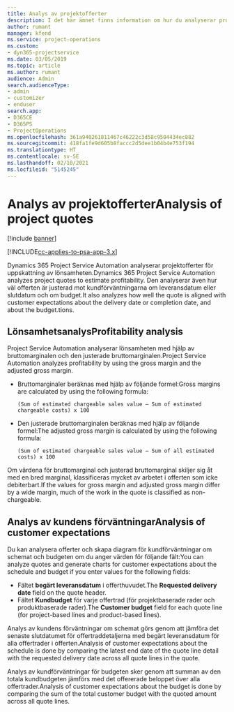 ```yaml
---
title: Analys av projektofferter
description: I det här ämnet finns information om hur du analyserar projektofferter.
author: rumant
manager: kfend
ms.service: project-operations
ms.custom:
- dyn365-projectservice
ms.date: 03/05/2019
ms.topic: article
ms.author: rumant
audience: Admin
search.audienceType:
- admin
- customizer
- enduser
search.app:
- D365CE
- D365PS
- ProjectOperations
ms.openlocfilehash: 361a940261811467c46222c3d58c9504434ec882
ms.sourcegitcommit: 418fa1fe9d605b8faccc2d5dee1b04b4e753f194
ms.translationtype: HT
ms.contentlocale: sv-SE
ms.lasthandoff: 02/10/2021
ms.locfileid: "5145245"
---
```

# <a name="analysis-of-project-quotes"></a><span data-ttu-id="7f783-103">Analys av projektofferter</span><span class="sxs-lookup"><span data-stu-id="7f783-103">Analysis of project quotes</span></span>

[!include [banner](../includes/psa-now-project-operations.md)]

[!INCLUDE[cc-applies-to-psa-app-3.x](../includes/cc-applies-to-psa-app-3x.md)]

<span data-ttu-id="7f783-104">Dynamics 365 Project Service Automation analyserar projektofferter för uppskattning av lönsamheten.</span><span class="sxs-lookup"><span data-stu-id="7f783-104">Dynamics 365 Project Service Automation analyzes project quotes to estimate profitability.</span></span> <span data-ttu-id="7f783-105">Den analyserar även hur väl offerten är justerad mot kundförväntningarna om leveransdatum eller slutdatum och om budget.</span><span class="sxs-lookup"><span data-stu-id="7f783-105">It also analyzes how well the quote is aligned with customer expectations about the delivery date or completion date, and about the budget.tions.</span></span>

## <a name="profitability-analysis"></a><span data-ttu-id="7f783-106">Lönsamhetsanalys</span><span class="sxs-lookup"><span data-stu-id="7f783-106">Profitability analysis</span></span>

<span data-ttu-id="7f783-107">Project Service Automation analyserar lönsamheten med hjälp av bruttomarginalen och den justerade bruttomarginalen.</span><span class="sxs-lookup"><span data-stu-id="7f783-107">Project Service Automation analyzes profitability by using the gross margin and the adjusted gross margin.</span></span>

- <span data-ttu-id="7f783-108">Bruttomarginaler beräknas med hjälp av följande formel:</span><span class="sxs-lookup"><span data-stu-id="7f783-108">Gross margins are calculated by using the following formula:</span></span>

  `
    (Sum of estimated chargeable sales value – Sum of estimated chargeable costs) x 100
  `
- <span data-ttu-id="7f783-109">Den justerade bruttomarginalen beräknas med hjälp av följande formel:</span><span class="sxs-lookup"><span data-stu-id="7f783-109">The adjusted gross margin is calculated by using the following formula:</span></span>

  `
    (Sum of estimated chargeable sales value – Sum of all estimated costs) x 100
  `

<span data-ttu-id="7f783-110">Om värdena för bruttomarginal och justerad bruttomarginal skiljer sig åt med en bred marginal, klassificeras mycket av arbetet i offerten som icke debiterbart.</span><span class="sxs-lookup"><span data-stu-id="7f783-110">If the values for gross margin and adjusted gross margin differ by a wide margin, much of the work in the quote is classified as non-chargeable.</span></span>

## <a name="analysis-of-customer-expectations"></a><span data-ttu-id="7f783-111">Analys av kundens förväntningar</span><span class="sxs-lookup"><span data-stu-id="7f783-111">Analysis of customer expectations</span></span>

<span data-ttu-id="7f783-112">Du kan analysera offerter och skapa diagram för kundförväntningar om schemat och budgeten om du anger värden för följande fält:</span><span class="sxs-lookup"><span data-stu-id="7f783-112">You can analyze quotes and generate charts for customer expectations about the schedule and budget if you enter values for the following fields:</span></span>

- <span data-ttu-id="7f783-113">Fältet **begärt leveransdatum** i offerthuvudet.</span><span class="sxs-lookup"><span data-stu-id="7f783-113">The **Requested delivery date** field on the quote header.</span></span>
- <span data-ttu-id="7f783-114">Fältet **Kundbudget** för varje offertrad (för projektbaserade rader och produktbaserade rader).</span><span class="sxs-lookup"><span data-stu-id="7f783-114">The **Customer budget** field for each quote line (for project-based lines and product-based lines).</span></span>

<span data-ttu-id="7f783-115">Analys av kundens förväntningar om schemat görs genom att jämföra det senaste slutdatumet för offertraddetaljerna med begärt leveransdatum för alla offertrader i offerten.</span><span class="sxs-lookup"><span data-stu-id="7f783-115">Analysis of customer expectations about the schedule is done by comparing the latest end date of the quote line detail with the requested delivery date across all quote lines in the quote.</span></span>

<span data-ttu-id="7f783-116">Analys av kundförväntningar för budgeten sker genom att summan av den totala kundbudgeten jämförs med det offererade beloppet över alla offertrader.</span><span class="sxs-lookup"><span data-stu-id="7f783-116">Analysis of customer expectations about the budget is done by comparing the sum of the total customer budget with the quoted amount across all quote lines.</span></span>
